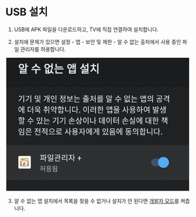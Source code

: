 # USB 설치
1. USB에 APK 파일을 다운로드하고, TV에 직접 연결하여 설치합니다.

2. 설치에 문제가 있으면 설정 - 앱 - 보안 및 제한 - 알 수 없는 출처에서 사용 중인 파일 관리자를 허용합니다.
<p align="center">
    <img src="../images/install/usb/01.png" width="500" >
</p>

3. 알 수 없는 앱 설치에서 목록을 찾을 수 없거나 설치가 안 된다면 [개발자 모드](INSTALL_DEVELOPER.md)를 켜줍니다.

